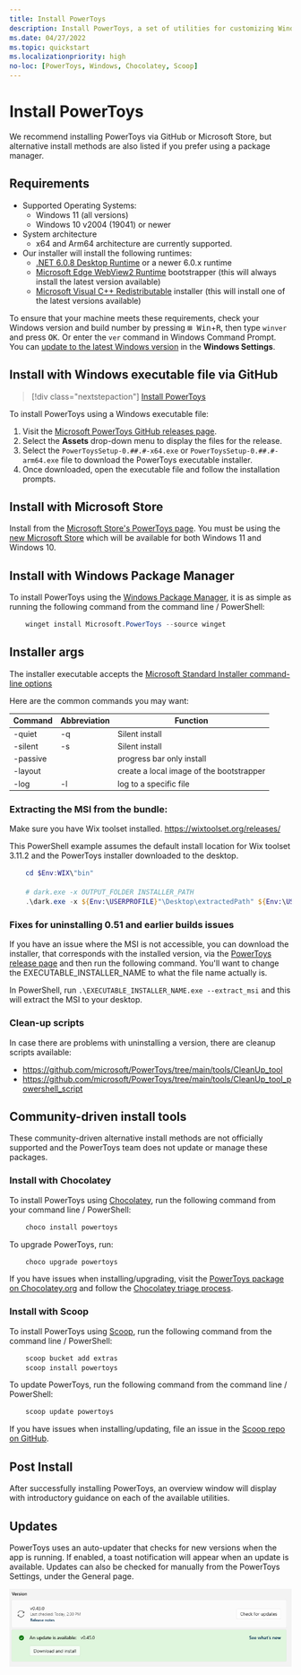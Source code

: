 ```yaml
---
title: Install PowerToys
description: Install PowerToys, a set of utilities for customizing Windows, using an executable file or package manager (WinGet, Chocolatey, Scoop).
ms.date: 04/27/2022
ms.topic: quickstart
ms.localizationpriority: high
no-loc: [PowerToys, Windows, Chocolatey, Scoop]
---
```


# Install PowerToys

We recommend installing PowerToys via GitHub or Microsoft Store, but alternative install methods are also listed if you prefer using a package manager.


## Requirements

- Supported Operating Systems:
  - Windows 11 (all versions)
  - Windows 10 v2004 (19041) or newer
- System architecture
  - x64 and Arm64 architecture are currently supported.
- Our installer will install the following runtimes:
  - [.NET 6.0.8 Desktop Runtime](https://dotnet.microsoft.com/download/dotnet/6.0#runtime-desktop-6.0.8) or a newer 6.0.x runtime
  - [Microsoft Edge WebView2 Runtime](https://go.microsoft.com/fwlink/p/?LinkId=2124703) bootstrapper (this will always install the latest version available)
  - [Microsoft Visual C++ Redistributable](/cpp/windows/latest-supported-vc-redist?view=msvc-170#visual-studio-2015-2017-2019-and-2022) installer (this will install one of the latest versions available)

To ensure that your machine meets these requirements, check your Windows version and build number by pressing <kbd>⊞ Win</kbd>+<kbd>R</kbd>, then type `winver` and press <kbd>OK</kbd>. Or enter the `ver` command in Windows Command Prompt. You can [update to the latest Windows version](ms-settings:windowsupdate) in the **Windows Settings**.

## Install with Windows executable file via GitHub

> [!div class="nextstepaction"]
> [Install PowerToys](https://aka.ms/installpowertoys)

To install PowerToys using a Windows executable file:

1. Visit the [Microsoft PowerToys GitHub releases page](https://aka.ms/installpowertoys).
2. Select the **Assets** drop-down menu to display the files for the release.
3. Select the `PowerToysSetup-0.##.#-x64.exe` or `PowerToysSetup-0.##.#-arm64.exe` file to download the PowerToys executable installer.
4. Once downloaded, open the executable file and follow the installation prompts.

## Install with Microsoft Store

Install from the [Microsoft Store's PowerToys page](https://aka.ms/getPowertoys). You must be using the [new Microsoft Store](https://blogs.windows.com/windowsExperience/2021/06/24/building-a-new-open-microsoft-store-on-windows-11/) which will be available for both Windows 11 and Windows 10.

## Install with Windows Package Manager

To install PowerToys using the [Windows Package Manager](../package-manager/winget/index.md), it is as simple as running the following command from the command line / PowerShell:

```powershell
	winget install Microsoft.PowerToys --source winget
```

## Installer args

The installer executable accepts the [Microsoft Standard Installer command-line options](/windows/win32/msi/standard-installer-command-line-options)

Here are the common commands you may want:

| Command  | Abbreviation | Function     |
|----------|--------------| ------------ |
| -quiet   | -q           | Silent install |
| -silent  | -s           | Silent install |
| -passive |              | progress bar only install |
| -layout  |              | create a local image of the bootstrapper |
| -log     | -l           | log to a specific file |

### Extracting the MSI from the bundle:

Make sure you have Wix toolset installed. https://wixtoolset.org/releases/

This PowerShell example assumes the default install location for Wix toolset 3.11.2 and the PowerToys installer downloaded to the desktop.

```powershell
	cd $Env:WIX\"bin"

	# dark.exe -x OUTPUT_FOLDER INSTALLER_PATH
	.\dark.exe -x ${Env:\USERPROFILE}"\Desktop\extractedPath" ${Env:\USERPROFILE}"\Desktop\PowerToysSetup-0.53.0-x64.exe"
```

### Fixes for uninstalling 0.51 and earlier builds issues

If you have an issue where the MSI is not accessible, you can download the installer, that corresponds with the installed version, via the [PowerToys release page](https://github.com/microsoft/PowerToys/releases) and then run the following command. You'll want to change the EXECUTABLE_INSTALLER_NAME to what the file name actually is.

In PowerShell, run `.\EXECUTABLE_INSTALLER_NAME.exe --extract_msi` and this will extract the MSI to your desktop.

### Clean-up scripts

In case there are problems with uninstalling a version, there are cleanup scripts available:

- https://github.com/microsoft/PowerToys/tree/main/tools/CleanUp_tool
- https://github.com/microsoft/PowerToys/tree/main/tools/CleanUp_tool_powershell_script

## Community-driven install tools

These community-driven alternative install methods are not officially supported and the PowerToys team does not update or manage these packages.

### Install with Chocolatey

To install PowerToys using [Chocolatey](https://chocolatey.org/), run the following command from your command line / PowerShell:

```powershell
	choco install powertoys
```

To upgrade PowerToys, run:

```powershell
	choco upgrade powertoys
```

If you have issues when installing/upgrading, visit the [PowerToys package on Chocolatey.org](https://chocolatey.org/packages/powertoys) and follow the [Chocolatey triage process](https://chocolatey.org/docs/package-triage-process).

### Install with Scoop

To install PowerToys using [Scoop](https://scoop.sh/), run the following command from the command line / PowerShell:

```powershell
	scoop bucket add extras
	scoop install powertoys
```

To update PowerToys, run the following command from the command line / PowerShell:

```powershell
	scoop update powertoys
```

If you have issues when installing/updating, file an issue in the [Scoop repo on GitHub](https://github.com/lukesampson/scoop/issues).


## Post Install

After successfully installing PowerToys, an overview window will display with introductory guidance on each of the available utilities.

## Updates

PowerToys uses an auto-updater that checks for new versions when the app is running. If enabled, a toast notification will appear when an update is available. Updates can also be checked for manually from the PowerToys Settings, under the General page.

![PowerToys Update.](../images/powertoys-updates.png)
